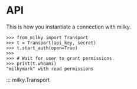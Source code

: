 # API

This is how you instantiate a connection with milky.

```
>>> from milky import Transport
>>> t = Transport(api_key, secret)
>>> t.start_auth(open=True)
>>>
>>> # Wait for user to grant permissions.
>>> print(t.whoami)
"milkymark" with read permissions
```

::: milky.Transport
